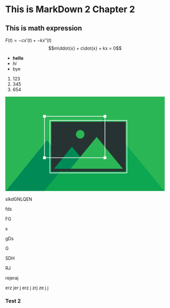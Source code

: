 # This is MarkDown 2 Chapter 2

## This is math expression

$F(t) = -cx'(t) + -kx''(t)$
$$m\ddot{x} + c\dot{x} + kx = 0$$

- **hello**
- _hi_
- bye

1. 123
2. 345
3. 654

![test_image](../img/test.png)

slkdGNLQEN

fds


FG


s


gDs


G


SDH

RJ


rejeraj


erz
jer
j
erz
j
zrj
ze
j
j


### Test 2